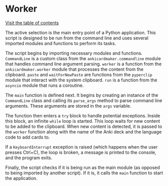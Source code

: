 <!--
SPDX-FileCopyrightText: Copyright 2023-2024 Attila Zsolt Somogyi
SPDX-License-Identifier: AGPL-3.0-or-later
-->

# Worker

[Visit the table of contents](../README.md)

The active selection is the main entry point of a Python application.
This script is designed to be run from the command line and uses several
imported modules and functions to perform its tasks.

The script begins by importing necessary modules and functions.
`CommandLine` is a custom class from the `ankicardmaker.commandline`
module that handles command line argument parsing. `worker` is a
function from the `ankicardmaker.worker` module that processes the
content from the clipboard. `paste` and `waitForNewPaste` are functions
from the `pyperclip` module that interact with the system clipboard.
`run` is a function from the `asyncio` module that runs a coroutine.

The `main` function is defined next. It begins by creating an instance
of the `CommandLine` class and calling its `parse_args` method to parse
command line arguments. These arguments are stored in the `args`
variable.

The function then enters a `try` block to handle potential exceptions.
Inside this block, an infinite `while` loop is started. This loop waits
for new content to be added to the clipboard. When new content is
detected, it is passed to the `worker` function along with the name of
the Anki deck and the language code to add cards to.

If a `KeyboardInterrupt` exception is raised (which happens when the
user presses Ctrl+C), the loop is broken, a message is printed to the
console, and the program exits.

Finally, the script checks if it is being run as the main module (as
opposed to being imported by another script). If it is, it calls the
`main` function to start the application.
